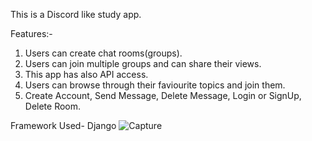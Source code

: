 This is a Discord like study app.

Features:-
1. Users can create chat rooms(groups).
2. Users can join multiple groups and can share their views.
3. This app has also API access.
4. Users can browse through their faviourite topics and join them.
5. Create Account, Send Message, Delete Message, Login or SignUp, Delete Room.

Framework Used- Django
![Capture](https://user-images.githubusercontent.com/32337899/150351964-5e90a18e-49ea-4977-b23f-4f864cdf2b02.JPG)
